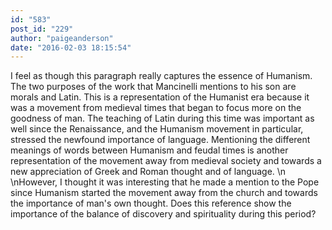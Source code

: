 ```yaml
---
id: "583"
post_id: "229"
author: "paigeanderson"
date: "2016-02-03 18:15:54"
---
```

I feel as though this paragraph really captures the essence of Humanism. The two purposes of the work that Mancinelli mentions to his son are morals and Latin. This is a representation of the Humanist era because it was a movement from medieval times that began to focus more on the goodness of man. The teaching of Latin during this time was important as well since the Renaissance, and the Humanism movement in particular, stressed the newfound importance of language. Mentioning the different meanings of words between Humanism and feudal times is another representation of the movement away from medieval society and towards a new appreciation of Greek and Roman thought and of language. \n\nHowever, I thought it was interesting that he made a mention to the Pope since Humanism started the movement away from the church and towards the importance of man's own thought. Does this reference show the importance of the balance of discovery and spirituality during this period?
